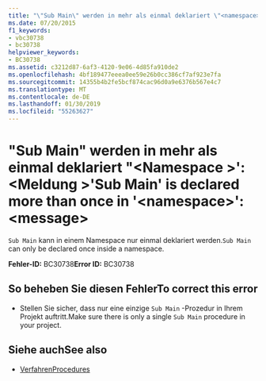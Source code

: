 ```yaml
---
title: "\"Sub Main\" werden in mehr als einmal deklariert \"<namespace>\": <message>"
ms.date: 07/20/2015
f1_keywords:
- vbc30738
- bc30738
helpviewer_keywords:
- BC30738
ms.assetid: c3212d87-6af3-4120-9e06-4d85fa910de2
ms.openlocfilehash: 4bf189477eeea0ee59e26b0cc386cf7af923e7fa
ms.sourcegitcommit: 14355b4b2fe5bcf874cac96d0a9e6376b567e4c7
ms.translationtype: MT
ms.contentlocale: de-DE
ms.lasthandoff: 01/30/2019
ms.locfileid: "55263627"
---
```

# <a name="sub-main-is-declared-more-than-once-in-namespace-message"></a><span data-ttu-id="0a7ad-102">"Sub Main" werden in mehr als einmal deklariert "\<Namespace >': \<Meldung ></span><span class="sxs-lookup"><span data-stu-id="0a7ad-102">'Sub Main' is declared more than once in '\<namespace>': \<message></span></span>
<span data-ttu-id="0a7ad-103">`Sub Main` kann in einem Namespace nur einmal deklariert werden.</span><span class="sxs-lookup"><span data-stu-id="0a7ad-103">`Sub Main` can only be declared once inside a namespace.</span></span>  
  
 <span data-ttu-id="0a7ad-104">**Fehler-ID:** BC30738</span><span class="sxs-lookup"><span data-stu-id="0a7ad-104">**Error ID:** BC30738</span></span>  
  
## <a name="to-correct-this-error"></a><span data-ttu-id="0a7ad-105">So beheben Sie diesen Fehler</span><span class="sxs-lookup"><span data-stu-id="0a7ad-105">To correct this error</span></span>  
  
-   <span data-ttu-id="0a7ad-106">Stellen Sie sicher, dass nur eine einzige `Sub Main` -Prozedur in Ihrem Projekt auftritt.</span><span class="sxs-lookup"><span data-stu-id="0a7ad-106">Make sure there is only a single `Sub Main` procedure in your project.</span></span>  
  
## <a name="see-also"></a><span data-ttu-id="0a7ad-107">Siehe auch</span><span class="sxs-lookup"><span data-stu-id="0a7ad-107">See also</span></span>
- [<span data-ttu-id="0a7ad-108">Verfahren</span><span class="sxs-lookup"><span data-stu-id="0a7ad-108">Procedures</span></span>](../../visual-basic/programming-guide/language-features/procedures/index.md)
